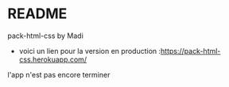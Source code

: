 # README

pack-html-css by Madi 

* voici un lien pour la version en production :https://pack-html-css.herokuapp.com/

l'app n'est pas encore terminer
